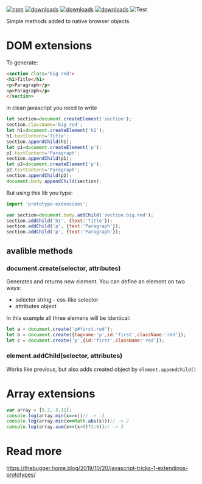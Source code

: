 [![npm](https://badgen.net/npm/v/prototype-extensions)](https://www.npmjs.com/package/prototype-extensions)
[![downloads](https://badgen.net/npm/dt/prototype-extensions)](https://www.npmjs.com/package/prototype-extensions)
[![downloads](https://badgen.net/npm/license/prototype-extensions)](https://www.npmjs.com/package/prototype-extensions)
[![downloads](https://badgen.net/npm/dependents/prototype-extensions)](https://www.npmjs.com/package/prototype-extensions)
![Test](https://github.com/matrix0123456789/prototype-extensions/workflows/Test/badge.svg)

Simple methods added to native browser objects.

# DOM extensions
To generate:
``` HTML
<section class="big red">
<h1>Title</h1>
<p>Paragraph</p>
<p>Paragraph</p>
</section>
```

in clean javascript you need to write

``` javascript
let section=document.createElement('section');
section.className='big red';
let h1=document.createElement('h1');
h1.textContent='Title';
section.appendChild(h1);
let p1=document.createElement('p');
p1.textContent='Paragraph';
section.appendChild(p1);
let p2=document.createElement('p');
p2.textContent='Paragraph';
section.appendChild(p2);
document.body.appendChild(section);
```
But using this lib you type:
```javascript
import 'prototype-extensions';

var section=document.body.addChild('section.big.red');
section.addChild('h1', {text:'Title'});
section.addChild('p', {text:'Paragraph'});
section.addChild('p', {text:'Paragraph'});
```

## avalible methods

### document.create(selector, attributes)
Generates and returns new element. You can define an element on two ways:
* selector string - css-like selector
* attributes object

In this example all three elemens will be identical:
```javascript
let a = document.create('p#first.red');
let b = document.create({tagname:'p',id:'first',className:'red'});
let c = document.create('p',{id:'first',className:'red'});
```

### element.addChild(selector, attributes)
Works like previous, but also adds created object by ```element.appendChild()```

# Array extensions
``` javascript
var array = [5,2,-3,11];
console.log(array.min(x=>x))// -> -3
console.log(array.min(x=>Math.abs(x)))// -> 2
console.log(array.sum(x=>(x>0)?1:0))// -> 3
```

# Read more
https://thebugger.home.blog/2019/10/20/javascript-tricks-1-extendings-prototypes/
